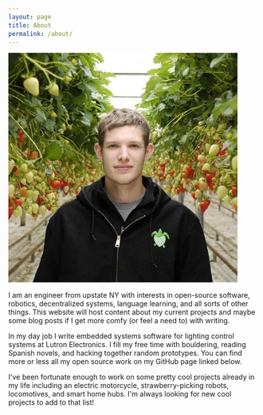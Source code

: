 ```yaml
---
layout: page
title: About
permalink: /about/
---
```


![Shane](/images/shane.jpg)

I am an engineer from upstate NY with interests in open-source software, robotics, decentralized systems, language learning, and all sorts of other things. This website will host content about my current projects and maybe some blog posts if I get more comfy (or feel a need to) with writing.

In my day job I write embedded systems software for lighting control systems at Lutron Electronics. I fill my free time with bouldering, reading Spanish novels, and hacking together random prototypes. You can find more or less all my open source work on my GitHub page linked below.

I've been fortunate enough to work on some pretty cool projects already in my life including an electric motorcycle, strawberry-picking robots, locomotives, and smart home hubs. I'm always looking for new cool projects to add to that list!